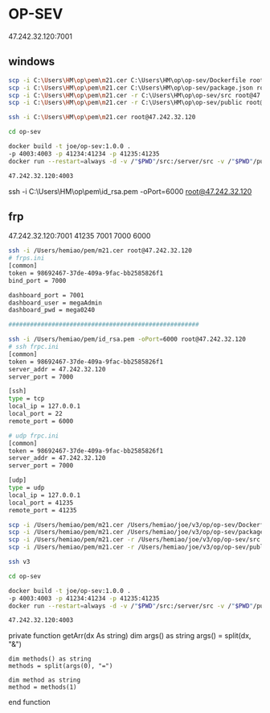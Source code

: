 # OP-SEV

47.242.32.120:7001

## windows
``` bash
scp -i C:\Users\HM\op\pem\m21.cer C:\Users\HM\op\op-sev/Dockerfile root@47.242.32.120:/root/op-sev
scp -i C:\Users\HM\op\pem\m21.cer C:\Users\HM\op\op-sev/package.json root@47.242.32.120:/root/op-sev
scp -i C:\Users\HM\op\pem\m21.cer -r C:\Users\HM\op\op-sev/src root@47.242.32.120:/root/op-sev
scp -i C:\Users\HM\op\pem\m21.cer -r C:\Users\HM\op\op-sev/public root@47.242.32.120:/root/op-sev

ssh -i C:\Users\HM\op\pem\m21.cer root@47.242.32.120

cd op-sev

docker build -t joe/op-sev:1.0.0 .
-p 4003:4003 -p 41234:41234 -p 41235:41235
docker run --restart=always -d -v /"$PWD"/src:/server/src -v /"$PWD"/public:/server/public -v /"$PWD"/t:/server/t -v /"$PWD"/logs:/server/logs --log-opt max-size=100m --log-opt max-file=1 --network host --name op-sev joe/op-sev:1.0.0

47.242.32.120:4003
```

ssh -i C:\Users\HM\op\pem\id_rsa.pem -oPort=6000 root@47.242.32.120

## frp
47.242.32.120:7001
41235 7001 7000 6000
``` bash
ssh -i /Users/hemiao/pem/m21.cer root@47.242.32.120
# frps.ini
[common]
token = 98692467-37de-409a-9fac-bb2585826f1
bind_port = 7000

dashboard_port = 7001
dashboard_user = megaAdmin
dashboard_pwd = mega0240

#####################################################

ssh -i /Users/hemiao/pem/id_rsa.pem -oPort=6000 root@47.242.32.120
# ssh frpc.ini
[common]
token = 98692467-37de-409a-9fac-bb2585826f1
server_addr = 47.242.32.120
server_port = 7000

[ssh]
type = tcp
local_ip = 127.0.0.1
local_port = 22
remote_port = 6000

# udp frpc.ini
[common]
token = 98692467-37de-409a-9fac-bb2585826f1
server_addr = 47.242.32.120
server_port = 7000

[udp]
type = udp
local_ip = 127.0.0.1
local_port = 41235
remote_port = 41235

```

``` bash
scp -i /Users/hemiao/pem/m21.cer /Users/hemiao/joe/v3/op/op-sev/Dockerfile root@47.242.32.120:/root/op-sev
scp -i /Users/hemiao/pem/m21.cer /Users/hemiao/joe/v3/op/op-sev/package.json root@47.242.32.120:/root/op-sev
scp -i /Users/hemiao/pem/m21.cer -r /Users/hemiao/joe/v3/op/op-sev/src root@47.242.32.120:/root/op-sev
scp -i /Users/hemiao/pem/m21.cer -r /Users/hemiao/joe/v3/op/op-sev/public root@47.242.32.120:/root/op-sev

ssh v3

cd op-sev

docker build -t joe/op-sev:1.0.0 .
-p 4003:4003 -p 41234:41234 -p 41235:41235
docker run --restart=always -d -v /"$PWD"/src:/server/src -v /"$PWD"/public:/server/public -v /"$PWD"/logs:/server/logs --log-opt max-size=100m --log-opt max-file=1 --network host --name op-sev joe/op-sev:1.0.0

47.242.32.120:4003
```

private function getArr(dx As string)
    dim args() as string
    args() = split(dx, "&")

    dim methods() as string
    methods = split(args(0), "=")

    dim method as string
    method = methods(1)

end function